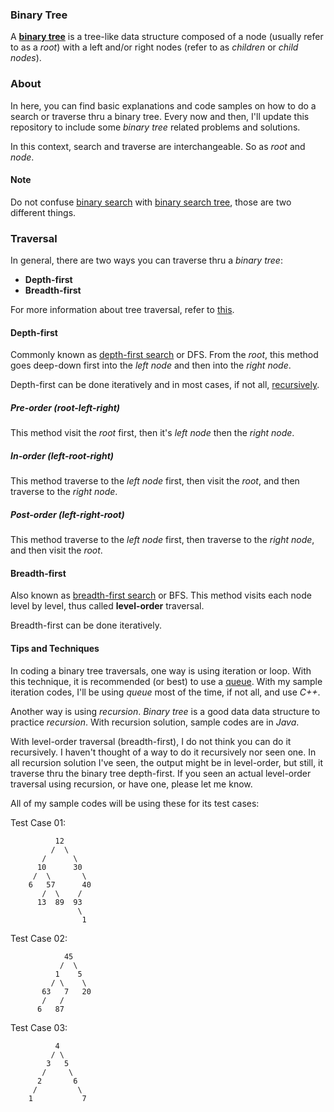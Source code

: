 ### Binary Tree
A **[binary tree](https://en.wikipedia.org/wiki/Binary_tree)** is a tree-like data structure composed of a node (usually refer to as a *root*) with a left and/or right nodes (refer to as *children* or *child nodes*).

### About
In here, you can find basic explanations and code samples on how to do a search or traverse thru a binary tree. Every now and then, I'll update this repository to include some *binary tree* related problems and solutions.  

In this context, search and traverse are interchangeable. So as *root* and *node*.

#### Note
Do not confuse [binary search](https://en.wikipedia.org/wiki/Binary_search_algorithm) with [binary search tree](https://en.wikipedia.org/wiki/Binary_search_tree), those are two different things.

### Traversal
In general, there are two ways you can traverse thru a *binary tree*:
* **Depth-first**
* **Breadth-first**

For more information about tree traversal, refer to [this](https://en.wikipedia.org/wiki/Tree_traversal).

#### Depth-first
Commonly known as [depth-first search](https://en.wikipedia.org/wiki/Tree_traversal#Depth-first_search_of_binary_tree) or DFS. From the *root*, this method goes deep-down first into the *left node* and then into the *right node*. 

Depth-first can be done iteratively and in most cases, if not all, [recursively](https://en.wikipedia.org/wiki/Recursion_(computer_science)).

##### Pre-order (root-left-right)
This method visit the *root* first, then it's *left node* then the *right node*.

##### In-order (left-root-right)
This method traverse to the *left node* first, then visit the *root*, and then traverse to the *right node*.

##### Post-order (left-right-root)
This method traverse to the *left node* first, then traverse to the *right node*, and then visit the *root*.

#### Breadth-first
Also known as [breadth-first search](https://en.wikipedia.org/wiki/Tree_traversal#Breadth-first_search) or BFS. This method visits each node level by level, thus called **level-order** traversal. 

Breadth-first can be done iteratively.

#### Tips and Techniques
In coding a binary tree traversals, one way is using iteration or loop. With this technique, it is recommended (or best) to use a [queue](https://en.wikipedia.org/wiki/Queue_(abstract_data_type)). With my sample iteration codes, I'll be using *queue* most of the time, if not all, and use *C++*.

Another way is using *recursion*. *Binary tree* is a good data data structure to practice *recursion*. With recursion solution, sample codes are in *Java*.

With level-order traversal (breadth-first), I do not think you can do it recursively. I haven't thought of a way to do it recursively nor seen one. In all recursion solution I've seen, the output might be in level-order, but still, it traverse thru the binary tree depth-first. If you seen an actual level-order traversal using recursion, or have one, please let me know.

All of my sample codes will be using these for its test cases: 

Test Case 01:
```
          12           
         /  \          
       /      \        
      10      30       
     /  \       \      
    6   57      40     
       /  \    /       
      13  89  93       
               \      
                1
```

Test Case 02:
```
            45
           /  \
          1    5 
         / \    \
       63   7   20
       /   / 
      6   87
```

Test Case 03:
```
          4
         / \
        3   5
       /     \
      2       6
     /         \
    1           7
```